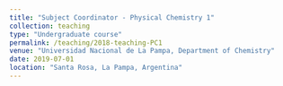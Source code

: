 ```yaml
---
title: "Subject Coordinator - Physical Chemistry 1"
collection: teaching
type: "Undergraduate course"
permalink: /teaching/2018-teaching-PC1
venue: "Universidad Nacional de La Pampa, Department of Chemistry"
date: 2019-07-01
location: "Santa Rosa, La Pampa, Argentina"
---
```

